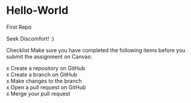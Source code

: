 # Hello-World
First Repo

Seek Discomfort! :)

Checklist
Make sure you have completed the following items before you submit the assignment on Canvas:

x Create a repository on GitHub  
x Create a branch on GitHub  
x Make changes to the branch  
x Open a pull request on GitHub  
x Merge your pull request
